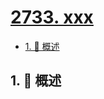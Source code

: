 # [2733. xxx](https://github.com/Tdahuyou/TNotes.leetcode/tree/main/notes/2733.%20xxx)

<!-- region:toc -->

- [1. 📝 概述](#1--概述)

<!-- endregion:toc -->

## 1. 📝 概述
